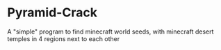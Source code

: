 # Pyramid-Crack
A "simple" program to find minecraft world seeds, with minecraft desert temples in 4 regions next to each other 
